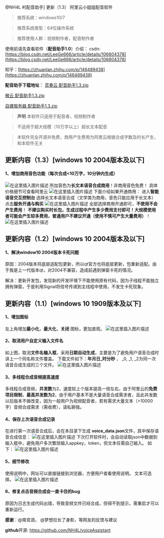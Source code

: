 @NH4L
#[配音助手] 更新（1.3） 阿里云小姐姐配音软件

>推荐系统：windows10/7

>推荐系统类型：64位操作系统

>推荐使用人群：视频制作者，配音制作者

使用前请先查看软件（**配音助手1.0**）介绍：
csdn: [https://blog.csdn.net/LeeGe666/article/details/106604378](https://blog.csdn.net/LeeGe666/article/details/106604378)

知乎：[https://zhuanlan.zhihu.com/p/146489438](https://zhuanlan.zhihu.com/p/146489438)

**配音助手下载地址**：
[蓝奏云 配音助手1.3.zip](https://nh4l.lanzous.com/iZVDSg5kccf)

[微云   配音助手1.3.zip](https://share.weiyun.com/kddB9ikC)

[自建服务器 配音助手1.3.zip](https://www.aysst.cn/files/%E9%85%8D%E9%9F%B3%E5%8A%A9%E6%89%8B1.3.zip)

>**声明**
>本软件只适用于配音者，视频制作者

>不适用于超大规模（10万字以上）超长文本配音

>本软件完全开源并免费，商用产生费用为阿里云根据合成字数及时长产生，和本软件无关
>

## 更新内容（1.3）[windows 10 2004版本及以下]
#### 1、增加商用音色功能（每次合成<10万字，10分钟内生成）
![在这里插入图片描述](https://img-blog.csdnimg.cn/20200828205558298.png?x-oss-process=image/watermark,type_ZmFuZ3poZW5naGVpdGk,shadow_10,text_aHR0cHM6Ly9ibG9nLmNzZG4ubmV0L0xlZUdlNjY2,size_16,color_FFFFFF,t_70#pic_center)
所加音色为**长文本语音合成商用**！非商用音色免费！
具体价格细节可查看阿里云
![在这里插入图片描述](https://img-blog.csdnimg.cn/2020112413005631.png?x-oss-process=image/watermark,type_ZmFuZ3poZW5naGVpdGk,shadow_10,text_aHR0cHM6Ly9ibG9nLmNzZG4ubmV0L0xlZUdlNjY2,size_16,color_FFFFFF,t_70#pic_center)
下面介绍如果开通商用：
进入**智能语音交互控制台**
选择长文本语音合成（文学类为商用，音色只能应用于长文本）
点击**服务开通与购买**
![在这里插入图片描述](https://img-blog.csdnimg.cn/20200828210147641.png?x-oss-process=image/watermark,type_ZmFuZ3poZW5naGVpdGk,shadow_10,text_aHR0cHM6Ly9ibG9nLmNzZG4ubmV0L0xlZUdlNjY2,size_16,color_FFFFFF,t_70#pic_center)
全部选择商用开通即可，**不使用不会产生费用**！
**不建议购买时长包，生成过程中产生多少费用支付即可！大规模使用者可能会产生较多费用，普通用户不建议开通（使用不慎可产生大量费用）**！
![在这里插入图片描述](https://img-blog.csdnimg.cn/20200828210343321.png?x-oss-process=image/watermark,type_ZmFuZ3poZW5naGVpdGk,shadow_10,text_aHR0cHM6Ly9ibG9nLmNzZG4ubmV0L0xlZUdlNjY2,size_16,color_FFFFFF,t_70#pic_center)


## 更新内容（1.2）[windows 10 2004版本及以下]
#### 1、解决window10 2004版本卡死问题
原因：2004版本将底层适配包更新，所以qt官方也将底层更新，包重新适配。由于我是上一代版本qt，对2004不兼容，造成前遇到弹窗卡死的情况。

解决：更新开发包，发现新的开发环境下不能使用原有代码，因为子线程不能独立拥有弹窗，于是利用Signal将信号传递到主线程中使用，不发生卡死现象。

## 更新内容（1.1）[windows 10 1909版本及以下]

#### 1、增加图标
左上角增加**最小化**，**最大化**，**关闭** 图标，更加直观。
![在这里插入图片描述](https://img-blog.csdnimg.cn/20200612155609994.png?x-oss-process=image/watermark,type_ZmFuZ3poZW5naGVpdGk,shadow_10,text_aHR0cHM6Ly9ibG9nLmNzZG4ubmV0L0xlZUdlNjY2,size_16,color_FFFFFF,t_70)
#### 2、取消用户自定义输入文件名
如上图，取消**文件名输入框**，采用**日期自动生成**，主要是为了避免用户语音合成时讲上一个同名称文件覆盖。
下载文件如下：**年月日_时分秒** ， _0, _1, _2为同一次语音合成生成的三个文件。
![在这里插入图片描述](https://img-blog.csdnimg.cn/20200612160021787.png?x-oss-process=image/watermark,type_ZmFuZ3poZW5naGVpdGk,shadow_10,text_aHR0cHM6Ly9ibG9nLmNzZG4ubmV0L0xlZUdlNjY2,size_16,color_FFFFFF,t_70)
#### 3、多线程合成音频提高速度
多线程合成音频，**并发数**为2，速度较上个版本提高一倍左右，由于阿里云的**免费项目限制**，**最高并发数为2**，由于用户基本不是大量语音合成需求者，且此并发数以后版本不做改变，因为一般用户为视频配音者，若有需求大量文本（>10000字）音频合成需求（需收费），请私聊我。

#### 4、保存上次语音合成记录
在进行第一次语音合成后，会在本目录下生成 **voice_data.json**文件，其中保存语音合成信息：
![在这里插入图片描述](https://img-blog.csdnimg.cn/20200612161129553.png?x-oss-process=image/watermark,type_ZmFuZ3poZW5naGVpdGk,shadow_10,text_aHR0cHM6Ly9ibG9nLmNzZG4ubmV0L0xlZUdlNjY2,size_16,color_FFFFFF,t_70)
下次打开软件时，会自动读取json中数据到输入框中，避免用户多次繁琐输入appkey，token，但文本任需自己输入。
如下：
![在这里插入图片描述](https://img-blog.csdnimg.cn/20200612161310237.png)
#### 5、细节修改
使用说明中，网址可以直接链接到浏览器，方便用户查看使用说明。
文本可选择。
![在这里插入图片描述](https://img-blog.csdnimg.cn/20200612161407476.png?x-oss-process=image/watermark,type_ZmFuZ3poZW5naGVpdGk,shadow_10,text_aHR0cHM6Ly9ibG9nLmNzZG4ubmV0L0xlZUdlNjY2,size_16,color_FFFFFF,t_70)
#### 6、修复点击音频合成会一直卡住的bug
原因为日志生成代码出错，导致音频文件已经合成，但得不到提示，需重启才可以重新运行。

**感谢**：@南宫涵， @梦想拉长了身影，等网友的反馈与建议

**github**开源: [https://github.com/NH4L/voiceAssistant ](https://github.com/NH4L/voiceAssistant)

